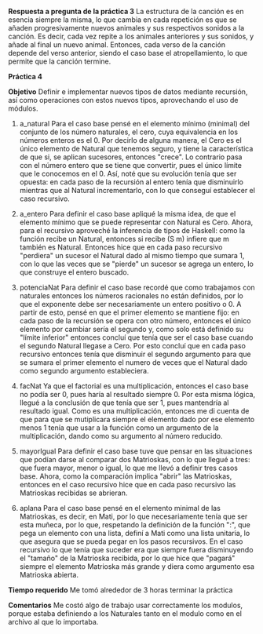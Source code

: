 **Respuesta a pregunta de la práctica 3** La estructura de la canción es en esencia siempre la misma, lo que cambia en cada repetición es que se añaden progresivamente nuevos animales y sus respectivos sonidos a la canción. Es decir, cada vez repite a los animales anteriores y sus sonidos, y añade al final un nuevo animal. Entonces, cada verso de la canción depende del verso anterior,  siendo el caso base el atropellamiento, lo que permite que la canción termine. 

**Práctica 4**

**Objetivo** Definir e implementar nuevos tipos de datos mediante recursión, así como operaciones con estos nuevos tipos, aprovechando el uso de         módulos.

1. a_natural
Para el caso base pensé en el elemento mínimo (minimal) del conjunto de los número naturales, el cero, cuya equivalencia en los números enteros es el 0. Por decirlo de alguna manera, el Cero es el único elemento de Natural que tenemos seguro, y tiene la característica de que si, se aplican sucesores, entonces "crece". Lo contrario pasa con el número entero que se tiene que convertir, pues el único límite que le conocemos en el 0. Así, noté que su evolución tenía que ser opuesta: en cada paso de la recursión al entero tenía que disminuirlo mientras que al Natural incrementarlo, con lo que conseguí establecer el caso recursivo.

2.  a_entero
Para definir el caso base apliqué la misma idea, de que el elemento mínimo que se puede representar con Natural es Cero. Ahora, para el recursivo aproveché la inferencia de tipos de Haskell: como la función recibe un Natural, entonces si recibe (S m) infiere que m también es Natural. Entonces hice que en cada paso recursivo "perdiera" un sucesor el Natural dado al mismo tiempo que sumara 1, con lo que las veces que se "pierde" un sucesor se agrega un entero, lo que construye el entero buscado.

3. potenciaNat
Para definir el caso base recordé que como trabajamos con naturales entonces los números racionales no están definidos, por lo que el exponente debe ser necesariamente un entero positivo o 0. A partir de esto, pensé en que el primer elemento se mantiene fijo: en cada paso de la recursión se opera con otro número, entonces  el único elemento por cambiar sería el segundo y, como solo está definido su "límite inferior" entonces concluí que tenía que ser el caso base cuando el segundo Natural llegase a Cero.  Por esto concluí que en cada paso recursivo entonces tenía que disminuir el segundo argumento para que se sumara el primer elemento el numero de veces que el Natural dado como segundo argumento estableciera.

4. facNat
Ya que el factorial es una multiplicación, entonces el caso base no podía ser 0, pues haría al resultado siempre 0. Por esta misma lógica, llegué a la conclusión de que tenía que ser 1, pues mantendría al resultado igual. Como es una multiplicación, entonces me di cuenta de que para que se mutiplicara siempre el elemento dado por ese elemento menos 1 tenía que usar a la función como un argumento de la multiplicación, dando como su argumento al número reducido.

5. mayorIgual
Para definir el caso base tuve que pensar en las situaciones que podían darse al comparar dos Matrioskas, con lo que llegué a tres: que fuera mayor, menor o igual, lo que me llevó a definir tres casos base. Ahora, como la comparación implica "abrir" las Matrioskas, entonces en el caso recursivo hice que en cada paso recursivo las Matrioskas recibidas se abrieran.

6. aplana
Para el caso base pensé en el elemento minimal de las Matrioskas, es decir, en Mati, por lo que necesariamente tenía que ser esta muñeca, por lo que, respetando la definición de la función ":", que pega un elemento con una lista, definí a Mati como una lista unitaria, lo que asegura que se pueda pegar en los pasos recursivos. En el caso recursivo lo que tenía que suceder era que siempre fuera disminuyendo el "tamaño" de la Matrioska recibida, por lo que hice que "pagará" siempre el elemento Matrioska más grande y diera como argumento esa Matrioska abierta. 

**Tiempo requerido** Me tomó alrededor de  3 horas terminar la práctica

**Comentarios** Me costó algo de trabajo usar correctamente los modulos, porque estaba definiendo a los Naturales tanto en el modulo como en el archivo al que lo importaba. 



